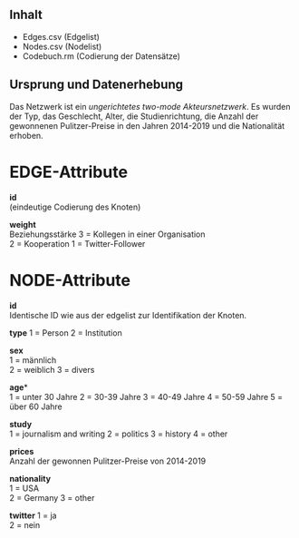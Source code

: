 
## Inhalt
- Edges.csv (Edgelist)
- Nodes.csv (Nodelist)
- Codebuch.rm (Codierung der Datensätze)

## Ursprung und Datenerhebung

Das Netzwerk ist ein *ungerichtetes two-mode Akteursnetzwerk*. 
Es wurden der Typ, das Geschlecht, Alter, die Studienrichtung, die Anzahl der gewonnenen Pulitzer-Preise in den Jahren 2014-2019 und die Nationalität erhoben.


# EDGE-Attribute

**id**  
(eindeutige Codierung des Knoten)   

**weight**  
Beziehungsstärke 
3 = Kollegen in einer Organisation  
2 = Kooperation
1 = Twitter-Follower  


# NODE-Attribute  
  
**id**  
Identische ID wie aus der edgelist zur Identifikation der Knoten. 


**type**
1 = Person
2 = Institution 


**sex**      
1 = männlich   
2 = weiblich
3 = divers
  
**age***    
1 = unter 30 Jahre
2 = 30-39 Jahre 
3 = 40-49 Jahre
4 = 50-59 Jahre
5 = über 60 Jahre

**study**    
1 = journalism and writing
2 = politics
3 = history
4 = other
  
**prices**    
Anzahl der gewonnen Pulitzer-Preise von 2014-2019  
  
**nationality**    
1 = USA   
2 = Germany
3 = other   

**twitter**
1 = ja <br>
2 = nein
##
